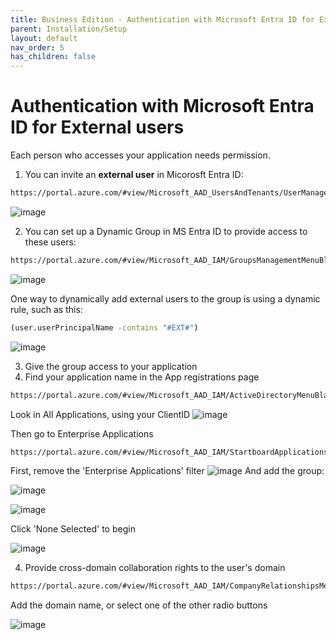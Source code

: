 ```yaml
---
title: Business Edition - Authentication with Microsoft Entra ID for External users
parent: Installation/Setup
layout: default
nav_order: 5
has_children: false
---
```


# Authentication with Microsoft Entra ID for External users
Each person who accesses your application needs permission.
1. You can invite an **external user** in Micorosft Entra ID: 
```sh 
https://portal.azure.com/#view/Microsoft_AAD_UsersAndTenants/UserManagementMenuBlade/~/AllUsers
```
![image](https://github.com/World-of-Workflows/WorkflowsUniversity/assets/10161221/d7bc0758-efb5-47c0-b9d3-8ea3ca9c9077)


2. You can set up a Dynamic Group in MS Entra ID to provide access to these users: 
```sh 
https://portal.azure.com/#view/Microsoft_AAD_IAM/GroupsManagementMenuBlade/~/AllGroups
```
![image](https://github.com/World-of-Workflows/WorkflowsUniversity/assets/10161221/a4826b35-e6c0-4878-afec-2a67d0d388c5)

One way to dynamically add external users to the group is using a dynamic rule, such as this:
```sh
(user.userPrincipalName -contains "#EXT#")
```
![image](https://github.com/World-of-Workflows/WorkflowsUniversity/assets/10161221/853ac7de-7a4f-4a63-9c5d-be7cdcbad175)


3. Give the group access to your application
4. Find your application name in the App registrations page
```sh
https://portal.azure.com/#view/Microsoft_AAD_IAM/ActiveDirectoryMenuBlade/~/RegisteredApps
```
Look in All Applications, using your ClientID
![image](https://github.com/World-of-Workflows/WorkflowsUniversity/assets/10161221/36b5dbe0-79c1-4237-b9c6-ddcdfb7460ff)

Then go to Enterprise Applications 
```sh
https://portal.azure.com/#view/Microsoft_AAD_IAM/StartboardApplicationsMenuBlade/~/AppAppsPreview/menuId~/null
```
First, remove the 'Enterprise Applications' filter
![image](https://github.com/World-of-Workflows/WorkflowsUniversity/assets/10161221/eb924419-a92e-473e-81e4-394227600570)
And add the group:

![image](https://github.com/World-of-Workflows/WorkflowsUniversity/assets/10161221/5540f26a-e1cf-402b-800c-0694db81be6b)

![image](https://github.com/World-of-Workflows/WorkflowsUniversity/assets/10161221/c8a81e3a-3d74-4d86-ac97-b24f2794d6c6)

Click 'None Selected' to begin

![image](https://github.com/World-of-Workflows/WorkflowsUniversity/assets/10161221/e72e4599-6bb4-44ba-b02f-a52cbe61e066)



4. Provide cross-domain collaboration rights to the user's domain
```sh
https://portal.azure.com/#view/Microsoft_AAD_IAM/CompanyRelationshipsMenuBlade/~/Settings
```

Add the domain name, or select one of the other radio buttons

![image](https://github.com/World-of-Workflows/WorkflowsUniversity/assets/10161221/2c497387-65a1-41e0-a685-09d10f7aa115)
